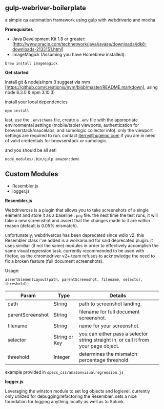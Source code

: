 ## gulp-webriver-boilerplate

a simple qa automation framework using gulp with webdriverio and mocha

**Prerequisites**
* Java Development Kit 1.8 or greater:  [http://www.oracle.com/technetwork/java/javase/downloads/jdk8-downloads-2133151.html]
* ImageMagick (Assuming you have Homebrew installed):
```
brew install imagemagick
```

**Get started**

install git & nodejs/npm (i suggest via nvm [https://github.com/creationix/nvm/blob/master/README.markdown], using node 6.3.0 & npm 3.10.3)

install your local dependencies

```
npm install
```

last, use the `.envschema` file, create a `.env` file with the appropriate environmental settings (mobile/tablet viewports, authentication for browserstack/saucelabs, and sumologic collector info). only the viewport settings are required to run. contact jterry@hugeinc.com if you are in need of valid credentials for browserstack or sumologic.

and you should be all set!

```
node_modules/.bin/gulp amazon:demo
```

## Custom Modules

- Resembler.js
- logger.js

**Resembler.js**

Webdrivercss is a plugin that allows you to take screenshots of a single element
and store it as a baseline `.png` file. the next time the test runs, it will take a new screenshot
and assert that the changes made to it are within reason (default is 0.05% mismatch).

unfortunately, webdrivercss has been deprecated since wdio v2. this Resembler class i've added
is a workaround for said deprecated plugin. it uses similiar (if not the same) modules in
order to effectively accomplish the same visual regression task. currently recommended to be used with firefox, as the chromedriver v2+ team refuses to acknowledge the need to fix a broken feature (full document screenshots).

Usage:

```
assertElementLayout(path, parentScreenshot, filename, selector, threshold);
```
| Param    | Type          | Details                                                                                |
|----------|---------------|----------------------------------------------------------------------------------------|
| path     | String        | path to screenshot landing.                                       |
| parentScreenshot     | String        | filename for full document screenshot.                                       |
| filename | String        | name for your screenshot.                                       |
| selector | String or Key | you can either pass a selector string straight in, or call it from your page object.   |
| threshold | Integer | determines the mismatch percentage threshold |

example provided in `specs_css/amazonvisualregression.js`

**logger.js**

Leveraging the winston module to set log objects and loglevel. currently only utilized for debugging/refactoring the Resembler. sets a nice foundation for logging anything locally as well as to Splunk.

